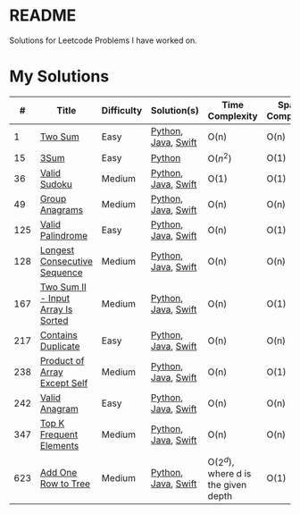 # README

Solutions for Leetcode Problems I have worked on.

# My Solutions

| **#** | **Title**                                                                                             | **Difficulty** | **Solution(s)**                                                                                                                                                              | Time Complexity                        | Space Complexity |
| ----- | ----------------------------------------------------------------------------------------------------- | -------------- | ---------------------------------------------------------------------------------------------------------------------------------------------------------------------------- | -------------------------------------- | ---------------- |
| 1     | [Two Sum](https://leetcode.com/problems/two-sum/)                                                     | Easy           | [Python](./Python/1.Two-sum.md), [Java](./Java/1.Two-sum.md), [Swift](./Swift/1.Two-sum.md)                                                                                  | O(n)                                   | O(n)             |
| 15    | [3Sum](https://leetcode.com/problems/3sum/)                                                           | Easy           | [Python](./Python/15.3Sum.md)                                                                                                                                                | O($n^2$)                             | O(1)             |
| 36    | [Valid Sudoku](https://leetcode.com/problems/valid-sudoku/)                                           | Medium         | [Python](./Python/36.Valid-sudoku.md), [Java](./Java/36.Valid-sudoku.md), [Swift](./Swift/36.Valid-sudoku.md)                                                                | O(1)                                   | O(1)             |
| 49    | [Group Anagrams](https://leetcode.com/problems/group-anagrams/)                                       | Medium         | [Python](./Python/49.Group-anagrams.md), [Java](./Java/49.Group-anagrams.md), [Swift](./Swift/49.Group-anagrams.md)                                                          | O(n)                                   | O(n)             |
| 125   | [Valid Palindrome](https://leetcode.com/problems/valid-palindrome/)                                   | Easy           | [Python](./Python/125.Valid-palindrome.md), [Java](./Java/125.Valid-palindrome.md), [Swift](./Swift/125.Valid-palindrome.md)                                                 | O(n)                                   | O(1)             |
| 128   | [Longest Consecutive Sequence](https://leetcode.com/problems/longest-consecutive-sequence/)           | Medium         | [Python](./Python/128.Longest-consecutive-sequence.md), [Java](./Java/128.Longest-consecutive-sequence.md), [Swift](./Swift/128.Longest-consecutive-sequence.md)             | O(n)                                   | O(n)             |
| 167   | [Two Sum II - Input Array Is Sorted](https://leetcode.com/problems/two-sum-ii-input-array-is-sorted/) | Medium         | [Python](./Python/128.Two-sum-ii-input-array-is-sorted.md), [Java](./Java/128.Two-sum-ii-input-array-is-sorted.md), [Swift](./Swift/128.Two-sum-ii-input-array-is-sorted.md) | O(n)                                   | O(1)             |
| 217   | [Contains Duplicate](https://leetcode.com/problems/contains-duplicate/)                               | Easy           | [Python](./Python/217.Contains-duplicate.md), [Java](./Java/217.Contains-duplicate.md), [Swift](./Swift/217.Contains-duplicate.md)                                           | O(n)                                   | O(n)             |
| 238   | [Product of Array Except Self](https://leetcode.com/problems/product-of-array-except-self/)           | Medium         | [Python](./Python/238.Product-of-array-except-self.md), [Java](./Java/238.Product-of-array-except-self.md), [Swift](./Swift/238.Product-of-array-except-self.md)             | O(n)                                   | O(1)             |
| 242   | [Valid Anagram](https://leetcode.com/problems/valid-anagram/)                                         | Easy           | [Python](./Python/242.Valid-anagram.md), [Java](./Java/242.Valid-anagram.md), [Swift](./Swift/242.Valid-anagram.md)                                                          | O(n)                                   | O(n)             |
| 347   | [Top K Frequent Elements](https://leetcode.com/problems/top-k-frequent-elements/)                     | Medium         | [Python](./Python/347.Top-k-frequent-elements.md), [Java](./Java/347.Top-k-frequent-elements.md), [Swift](./Swift/347.Top-k-frequent-elements.md)                            | O(n)                                   | O(n)             |
| 623   | [Add One Row to Tree](https://leetcode.com/problems/add-one-row-to-tree/)                             | Medium         | [Python](./Python/623.Add-one-row-to-tree.md), [Java](./Java/623.Add-one-row-to-tree.md), [Swift](./Swift/623.Add-one-row-to-tree.md)                                        | O($2^d$), where d is the given depth | O(1)             |

